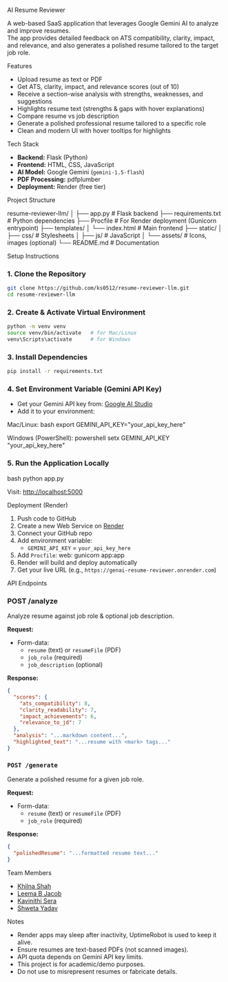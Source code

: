 AI Resume Reviewer

A web-based SaaS application that leverages Google Gemini AI to analyze and improve resumes.  
The app provides detailed feedback on ATS compatibility, clarity, impact, and relevance, and also generates a polished resume tailored to the target job role.

Features

- Upload resume as text or PDF
- Get ATS, clarity, impact, and relevance scores (out of 10)
- Receive a section-wise analysis with strengths, weaknesses, and suggestions
- Highlights resume text (strengths & gaps with hover explanations)
- Compare resume vs job description
- Generate a polished professional resume tailored to a specific role
- Clean and modern UI with hover tooltips for highlights

Tech Stack

- **Backend:** Flask (Python)
- **Frontend:** HTML, CSS, JavaScript
- **AI Model:** Google Gemini (`gemini-1.5-flash`)
- **PDF Processing:** pdfplumber
- **Deployment:** Render (free tier)

Project Structure

resume-reviewer-llm/
│
├── app.py                # Flask backend
├── requirements.txt      # Python dependencies
├── Procfile              # For Render deployment (Gunicorn entrypoint)
├── templates/
│   └── index.html        # Main frontend
├── static/
│   ├── css/              # Stylesheets
│   ├── js/               # JavaScript
│   └── assets/           # Icons, images (optional)
└── README.md             # Documentation

Setup Instructions

### 1. Clone the Repository
```bash
git clone https://github.com/ks0512/resume-reviewer-llm.git
cd resume-reviewer-llm
```

### 2. Create & Activate Virtual Environment
```bash
python -m venv venv
source venv/bin/activate   # for Mac/Linux
venv\Scripts\activate      # for Windows
```

### 3. Install Dependencies
```bash
pip install -r requirements.txt
```

### 4. Set Environment Variable (Gemini API Key)
- Get your Gemini API key from: [Google AI Studio](https://aistudio.google.com)  
- Add it to your environment:

Mac/Linux:
bash
export GEMINI_API_KEY="your_api_key_here"

Windows (PowerShell):
powershell
setx GEMINI_API_KEY "your_api_key_here"


### 5. Run the Application Locally
bash
python app.py

Visit: [http://localhost:5000](http://localhost:5000)

Deployment (Render)

1. Push code to GitHub
2. Create a new Web Service on [Render](https://render.com)
3. Connect your GitHub repo
4. Add environment variable:
   - `GEMINI_API_KEY` = `your_api_key_here`
5. Add `Procfile`:
      web: gunicorn app:app
6. Render will build and deploy automatically
7. Get your live URL (e.g., `https://genai-resume-reviewer.onrender.com`)

API Endpoints

### POST /analyze
Analyze resume against job role & optional job description.

**Request:**
- Form-data:
  - `resume` (text) or `resumeFile` (PDF)
  - `job_role` (required)
  - `job_description` (optional)

**Response:**
```json
{
  "scores": {
    "ats_compatibility": 8,
    "clarity_readability": 7,
    "impact_achievements": 6,
    "relevance_to_jd": 7
  },
  "analysis": "...markdown content...",
  "highlighted_text": "...resume with <mark> tags..."
}
```
### `POST /generate`
Generate a polished resume for a given job role.

**Request:**
- Form-data:
  - `resume` (text) or `resumeFile` (PDF)
  - `job_role` (required)

**Response:**
```json
{
  "polishedResume": "...formatted resume text..."
}
```

Team Members

- [Khilna Shah](https://github.com/ks0512)  
- [Leema B Jacob](https://github.com/leemzz) 
- [Kavinithi Sera](https://github.com/kavinithi-sera) 
- [Shweta Yadav](https://github.com/Shweta-learner3)

Notes

- Render apps may sleep after inactivity, UptimeRobot is used to keep it alive.  
- Ensure resumes are text-based PDFs (not scanned images).  
- API quota depends on Gemini API key limits.
- This project is for academic/demo purposes.  
- Do not use to misrepresent resumes or fabricate details.
